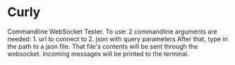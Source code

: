 # Curly
Commandline WebSocket Tester. 
To use:
  2 commandline arguments are needed:
    1. url to connect to
    2. json with query parameters
 After that, type in the path to a json file. That file's contents will be sent through the websocket.
 Incoming messages will be printed to the terminal.
